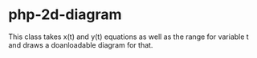 # php-2d-diagram
This class takes x(t) and y(t) equations as well as the range for variable t and draws a doanloadable diagram for that.
